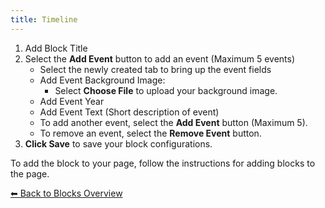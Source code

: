 ```yaml
---
title: Timeline
---
```


1. Add Block Title
2. Select the **Add Event** button to add an event (Maximum 5 events)
   - Select the newly created tab to bring up the event fields
   - Add Event Background Image:
     - Select **Choose File** to upload your background image.
   - Add Event Year
   - Add Event Text (Short description of event)
   - To add another event, select the **Add Event** button (Maximum 5).
   - To remove an event, select the **Remove Event** button.
3. **Click Save** to save your block configurations.

To add the block to your page, follow the instructions for adding blocks to the page.

[⬅︎ Back to Blocks Overview](/styled-block-builder/blocks/general)
